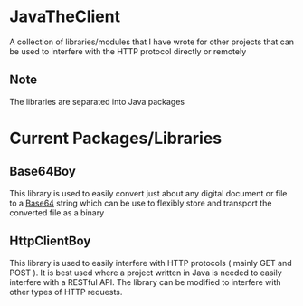 # JavaTheClient
A collection of libraries/modules that I have wrote for other projects that
can be used to interfere with the HTTP protocol directly or remotely

## Note
The libraries are separated into Java packages

# Current Packages/Libraries

## Base64Boy
This library is used to easily convert just about any digital document or file to a [Base64](https://en.wikipedia.org/wiki/Base64)
string which can be use to flexibly store and transport the converted file as a binary 

## HttpClientBoy
This library is used to easily interfere with HTTP protocols ( mainly GET and POST ). It is best used where a project written in Java
is needed to easily interfere with a RESTful API. The library can be modified to interfere with other types of HTTP requests.
